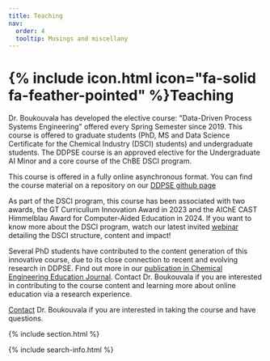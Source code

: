 ```yaml
---
title: Teaching
nav:
  order: 4
  tooltip: Musings and miscellany
---
```


# {% include icon.html icon="fa-solid fa-feather-pointed" %}Teaching

Dr. Boukouvala has developed the elective course: "Data-Driven Process Systems Engineering" offered every Spring Semester since 2019. This course is offered to graduate students (PhD, MS and Data Science Certificate for the Chemical Industry (DSCI) students) and undergraduate students. The DDPSE course is an approved elective for the Undergraduate AI Minor and a core course of the ChBE DSCI program. <br>

This course is offered in a fully online asynchronous format. You can find the course material on a repository on our [DDPSE github page](https://github.com/DDPSE/GT_DataDrivenPSE_Course/tree/main) <br>

As part of the DSCI program, this course has been associated with two awards, the GT Curricullum Innovation Award in 2023 and the AIChE CAST Himmelblau Award for Computer-Aided Education in 2024. If you want to know more about the DSCI program, watch our latest invited [webinar](https://www.youtube.com/watch?v=nYB7SH-La8M&list=PLLBUgWXdTBDjhBUNyTPIYCJsH4CAkpKzP) detailing the DSCI structure, content and impact! <br>

Several PhD students have contributed to the content generation of this innovative course, due to its close connection to recent and evolving research in DDPSE. Find out more in our [publication in Chemical Engineering Education Journal](https://journals.flvc.org/cee/article/view/130434).  Contact Dr. Boukouvala if you are interested in contributing to the course content and learning more about online education via a research experience. <br>

[Contact](https://ddpse.github.io/contact/) Dr. Boukouvala if you are interested in taking the course and have questions. <br> 


{% include section.html %}

{% include search-info.html %}
